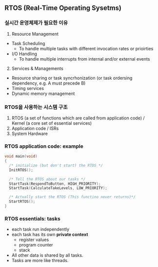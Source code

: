 ## RTOS (Real-Time Operating Sysetms) 

### 실시간 운영체제가 필요한 이유 
1. Resource Management 
  * Task Scheduling 
    * To handle multiple tasks with different invocation rates or prioirties
  * I/O Handling
    * To handle multiple interrupts from internal and/or external events
2. Services & Managements 
  * Resource sharing or task syncrhonization (or task ordersing dependency, e.g. A must precede B) 
  * Timing services
  * Dynamic memory management

### RTOS을 사용하는 시스템 구조 
1. RTOS (a set of functions which are called from application code) / Kernel (a core set of essential services) 
2. Application code / ISRs
3. System Hardware 


### RTOS application code: example 
```c
void main(void)
{
  /* initialize (but don't start) the RTOS */
  InitRTOS();
  
  /* Tell the RTOS about our tasks */
  StartTask(RespondToButton, HIGH_PRIORITY);
  StartTask(CalculateTakeLevels, LOW_PRIORITY);

  /* Actually start the RTOS (This functino never returns)*/
  StartRTOS();
}

```

### RTOS essentials: tasks 
* each task run independently 
* each task has its own __private context__ 
  * register values 
  * program counter
  * stack 
* All other data is shared by all tasks. 
* Tasks are more like threads. 
